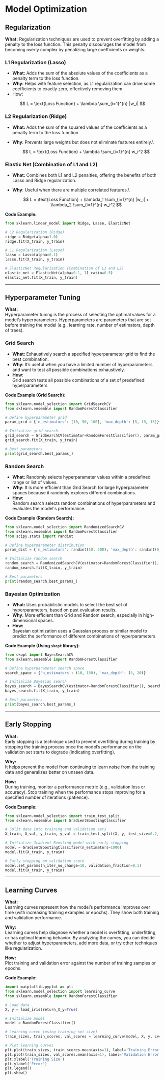 # Model Optimization

## **Regularization**

**What:** Regularization techniques are used to prevent overfitting by adding a penalty to the loss function. This penalty discourages the model from becoming overly complex by penalizing large coefficients or weights.

### **L1 Regularization (Lasso)**

* **What:** Adds the sum of the absolute values of the coefficients as a penalty term to the loss function.
* **Why:** Helps with feature selection, as L1 regularization can drive some coefficients to exactly zero, effectively removing them.
* How:&#x20;

$$
L = \text{Loss Function} + \lambda \sum_{i=1}^{n} |w_i|
$$

### **L2 Regularization (Ridge)**

* **What:** Adds the sum of the squared values of the coefficients as a penalty term to the loss function.
*   **Why:** Prevents large weights but does not eliminate features entirely.\


    $$
    L = \text{Loss Function} + \lambda \sum_{i=1}^{n} w_i^2
    $$

### **Elastic Net (Combination of L1 and L2)**

* **What:** Combines both L1 and L2 penalties, offering the benefits of both Lasso and Ridge regularization.
*   **Why:** Useful when there are multiple correlated features.\


    $$
    L = \text{Loss Function} + \lambda_1 \sum_{i=1}^{n} |w_i| + \lambda_2 \sum_{i=1}^{n} w_i^2
    $$

**Code Example:**

```python
from sklearn.linear_model import Ridge, Lasso, ElasticNet

# L2 Regularization (Ridge)
ridge = Ridge(alpha=1.0)
ridge.fit(X_train, y_train)

# L1 Regularization (Lasso)
lasso = Lasso(alpha=0.1)
lasso.fit(X_train, y_train)

# ElasticNet Regularization (Combination of L1 and L2)
elastic_net = ElasticNet(alpha=0.1, l1_ratio=0.5)
elastic_net.fit(X_train, y_train)
```

***

## **Hyperparameter Tuning**

**What:**\
Hyperparameter tuning is the process of selecting the optimal values for a model’s hyperparameters. Hyperparameters are parameters that are set before training the model (e.g., learning rate, number of estimators, depth of trees).

### **Grid Search**

* **What:** Exhaustively search a specified hyperparameter grid to find the best combination.
* **Why:** It’s useful when you have a limited number of hyperparameters and want to test all possible combinations exhaustively.
* **How:**\
  Grid search tests all possible combinations of a set of predefined hyperparameters.

**Code Example (Grid Search):**

```python
from sklearn.model_selection import GridSearchCV
from sklearn.ensemble import RandomForestClassifier

# Define hyperparameter grid
param_grid = {'n_estimators': [10, 50, 100], 'max_depth': [5, 10, 15]}

# Initialize grid search
grid_search = GridSearchCV(estimator=RandomForestClassifier(), param_grid=param_grid, cv=5)
grid_search.fit(X_train, y_train)

# Best parameters
print(grid_search.best_params_)
```

### **Random Search**

* **What:** Randomly selects hyperparameter values within a predefined range or list of values.
* **Why:** It is more efficient than Grid Search for large hyperparameter spaces because it randomly explores different combinations.
* **How:**\
  Random search selects random combinations of hyperparameters and evaluates the model's performance.

**Code Example (Random Search):**

```python
from sklearn.model_selection import RandomizedSearchCV
from sklearn.ensemble import RandomForestClassifier
from scipy.stats import randint

# Define hyperparameter distribution
param_dist = {'n_estimators': randint(10, 200), 'max_depth': randint(5, 20)}

# Initialize random search
random_search = RandomizedSearchCV(estimator=RandomForestClassifier(), param_distributions=param_dist, n_iter=100, cv=5)
random_search.fit(X_train, y_train)

# Best parameters
print(random_search.best_params_)
```

### **Bayesian Optimization**

* **What:** Uses probabilistic models to select the best set of hyperparameters, based on past evaluation results.
* **Why:** More efficient than Grid and Random search, especially in high-dimensional spaces.
* **How:**\
  Bayesian optimization uses a Gaussian process or similar model to predict the performance of different combinations of hyperparameters.

**Code Example (Using `skopt` library):**

```python
from skopt import BayesSearchCV
from sklearn.ensemble import RandomForestClassifier

# Define hyperparameter search space
search_space = {'n_estimators': (10, 100), 'max_depth': (5, 20)}

# Initialize Bayesian search
bayes_search = BayesSearchCV(estimator=RandomForestClassifier(), search_spaces=search_space, n_iter=50)
bayes_search.fit(X_train, y_train)

# Best parameters
print(bayes_search.best_params_)
```

***

## **Early Stopping**

**What:**\
Early stopping is a technique used to prevent overfitting during training by stopping the training process once the model’s performance on the validation set starts to degrade (indicating overfitting).

**Why:**\
It helps prevent the model from continuing to learn noise from the training data and generalizes better on unseen data.

**How:**\
During training, monitor a performance metric (e.g., validation loss or accuracy). Stop training when the performance stops improving for a specified number of iterations (patience).

**Code Example:**

```python
from sklearn.model_selection import train_test_split
from sklearn.ensemble import GradientBoostingClassifier

# Split data into training and validation sets
X_train, X_val, y_train, y_val = train_test_split(X, y, test_size=0.2, random_state=42)

# Initialize Gradient Boosting model with early stopping
model = GradientBoostingClassifier(n_estimators=1000)
model.fit(X_train, y_train)

# Early stopping on validation score
model.set_params(n_iter_no_change=10, validation_fraction=0.1)
model.fit(X_train, y_train)
```

***

## **Learning Curves**

**What:**\
Learning curves represent how the model’s performance improves over time (with increasing training examples or epochs). They show both training and validation performance.

**Why:**\
Learning curves help diagnose whether a model is overfitting, underfitting, or has optimal learning behavior. By analyzing the curves, you can decide whether to adjust hyperparameters, add more data, or try other techniques like regularization.

**How:**\
Plot training and validation error against the number of training samples or epochs.

**Code Example:**

```python
import matplotlib.pyplot as plt
from sklearn.model_selection import learning_curve
from sklearn.ensemble import RandomForestClassifier

# Load data
X, y = load_iris(return_X_y=True)

# Initialize model
model = RandomForestClassifier()

# Learning curve (using training set size)
train_sizes, train_scores, val_scores = learning_curve(model, X, y, cv=5)

# Plot learning curves
plt.plot(train_sizes, train_scores.mean(axis=1), label='Training Error')
plt.plot(train_sizes, val_scores.mean(axis=1), label='Validation Error')
plt.xlabel('Training Size')
plt.ylabel('Error')
plt.legend()
plt.show()
```
